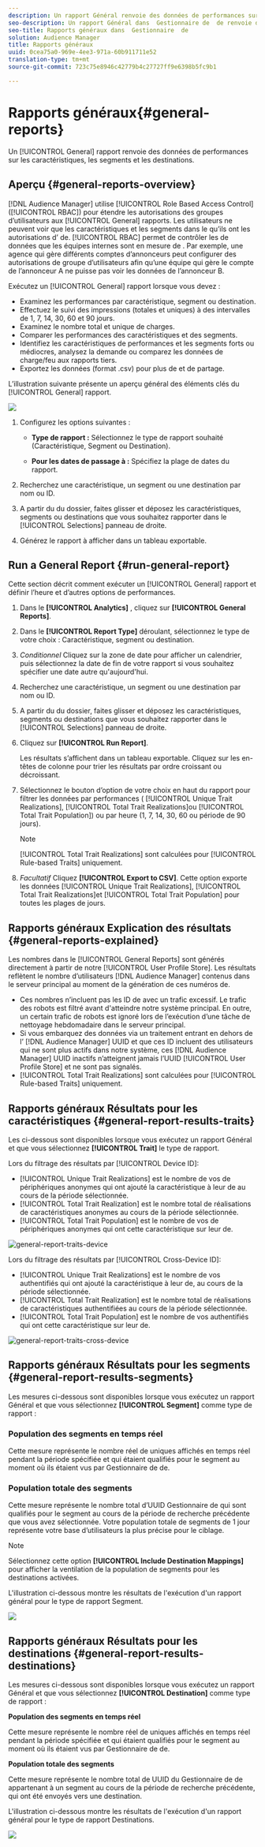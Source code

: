 ```yaml
---
description: Un rapport Général renvoie des données de performances sur les caractéristiques, les segments et les destinations.
seo-description: Un rapport Général dans  Gestionnaire de  de renvoie des données de performances sur les caractéristiques, les segments et les destinations.
seo-title: Rapports généraux dans  Gestionnaire  de
solution: Audience Manager
title: Rapports généraux
uuid: 0cea75a0-969e-4ee3-971a-60b911711e52
translation-type: tm+mt
source-git-commit: 723c75e8946c42779b4c27727ff9e6398b5fc9b1

---
```



# Rapports généraux{#general-reports}

Un [!UICONTROL General] rapport renvoie des données de performances sur les caractéristiques, les segments et les destinations.

## Aperçu {#general-reports-overview}

<!-- 

c_general_reports.xml

 -->

[!DNL Audience Manager] utilise [!UICONTROL Role Based Access Control] ([!UICONTROL RBAC]) pour étendre les autorisations des groupes d’utilisateurs aux [!UICONTROL General] rapports. Les utilisateurs ne peuvent voir que les caractéristiques et les segments dans le  qu’ils ont les autorisations d’ de. [!UICONTROL RBAC] permet de contrôler les  de données que les équipes internes sont en mesure de . Par exemple, une agence qui gère différents comptes d’annonceurs peut configurer des autorisations de groupe d’utilisateurs afin qu’une équipe qui gère le compte de l’annonceur A ne puisse pas voir les données  de l’annonceur B.

Exécutez un [!UICONTROL General] rapport lorsque vous devez :

* Examinez les performances par caractéristique, segment ou destination.
* Effectuez le suivi des impressions (totales et uniques) à des intervalles de 1, 7, 14, 30, 60 et 90 jours.
* Examinez le nombre total et unique de charges.
* Comparer les performances des caractéristiques et des segments.
* Identifiez les caractéristiques de performances et les segments forts ou médiocres, analysez la demande ou comparez les données de charge/feu aux rapports tiers.
* Exportez les données (format .csv) pour  plus de  et de partage.

L’illustration suivante présente un aperçu général des éléments clés du [!UICONTROL General] rapport.

![](assets/general_reports.png)

1. Configurez les options suivantes :

   * **Type de rapport :** Sélectionnez le type de rapport souhaité (Caractéristique, Segment ou Destination).

   * **Pour les dates de passage à :** Spécifiez la plage de dates du rapport.

2. Recherchez une caractéristique, un segment ou une destination par nom ou ID.
3. A partir du  du dossier, faites glisser et déposez les caractéristiques, segments ou destinations que vous souhaitez rapporter dans le [!UICONTROL Selections] panneau de droite.
4. Générez le rapport à afficher dans un tableau exportable.

## Run a General Report {#run-general-report}

Cette section décrit comment exécuter un [!UICONTROL General] rapport et définir l’heure et d’autres options de performances.

<!-- 

t_run_general_report.xml

 -->

1. Dans le **[!UICONTROL Analytics]** , cliquez sur **[!UICONTROL General Reports]**.
1. Dans le  **[!UICONTROL Report Type]** déroulant, sélectionnez le type de votre choix : Caractéristique, segment ou destination.
1. *Conditionnel* Cliquez sur la zone de date pour afficher un calendrier, puis sélectionnez la date de fin de votre rapport si vous souhaitez spécifier une date autre qu&#39;aujourd&#39;hui.
1. Recherchez une caractéristique, un segment ou une destination par nom ou ID.
1. A partir du  du dossier, faites glisser et déposez les caractéristiques, segments ou destinations que vous souhaitez rapporter dans le [!UICONTROL Selections] panneau de droite.
1. Cliquez sur **[!UICONTROL Run Report]**.

   Les résultats s’affichent dans un tableau exportable. Cliquez sur les en-têtes de colonne pour trier les résultats par ordre croissant ou décroissant.
1. Sélectionnez le bouton d’option de votre choix en haut du rapport pour filtrer les données par performances ( [!UICONTROL Unique Trait Realizations], [!UICONTROL Total Trait Realizations]ou [!UICONTROL Total Trait Population]) ou par heure (1, 7, 14, 30, 60 ou période de 90 jours).

   >[!NOTE]
   >
   >[!UICONTROL Total Trait Realizations] sont calculées pour [!UICONTROL Rule-based Traits] uniquement.

1. *Facultatif* Cliquez **[!UICONTROL Export to CSV]**. Cette option exporte les données [!UICONTROL Unique Trait Realizations], [!UICONTROL Total Trait Realizations]et [!UICONTROL Total Trait Population] pour toutes les plages de jours.

## Rapports généraux Explication des résultats {#general-reports-explained}

Les nombres dans le [!UICONTROL General Reports] sont générés directement à partir de notre [!UICONTROL User Profile Store]. Les résultats reflètent le nombre d’utilisateurs [!DNL Audience Manager] contenus dans le serveur principal au moment de la génération de ces numéros de.

* Ces nombres n’incluent pas les ID de avec un trafic excessif. Le trafic des robots est filtré avant d&#39;atteindre notre système principal. En outre, un certain trafic de robots est ignoré lors de l’exécution d’une tâche de nettoyage hebdomadaire dans le serveur principal.
* Si vous embarquez des données via un traitement entrant en dehors de l’ [!DNL Audience Manager] UUID et que ces ID incluent des utilisateurs qui ne sont plus actifs dans notre système, ces [!DNL Audience Manager] UUID inactifs n’atteignent jamais l’UUID [!UICONTROL User Profile Store] et ne sont pas signalés.
* [!UICONTROL Total Trait Realizations] sont calculées pour [!UICONTROL Rule-based Traits] uniquement.

## Rapports généraux Résultats pour les caractéristiques {#general-report-results-traits}

Les  ci-dessous sont disponibles lorsque vous exécutez un rapport Général et que vous sélectionnez **[!UICONTROL Trait]** le type de rapport.

Lors du filtrage des résultats par [!UICONTROL Device ID]:

* [!UICONTROL Unique Trait Realizations] est le nombre de vos de périphériques anonymes qui ont ajouté la caractéristique à leur  de au cours de la période sélectionnée.
* [!UICONTROL Total Trait Realization] est le nombre total de réalisations de caractéristiques anonymes au cours de la période sélectionnée.
* [!UICONTROL Total Trait Population] est le nombre de vos de périphériques anonymes qui ont cette caractéristique sur leur  de.

![general-report-traits-device](assets/general-report-traits-deviceid.png)

Lors du filtrage des résultats par [!UICONTROL Cross-Device ID]:

* [!UICONTROL Unique Trait Realizations] est le nombre de vos authentifiés qui ont ajouté la caractéristique à leur  de, au cours de la période sélectionnée.
* [!UICONTROL Total Trait Realization] est le nombre total de réalisations de caractéristiques authentifiées au cours de la période sélectionnée.
* [!UICONTROL Total Trait Population] est le nombre de vos authentifiés qui ont cette caractéristique sur leur  de.

![general-report-traits-cross-device](assets/general-report-traits-cross-device.png)

<!-- 
### Unique Trait Realizations

This metric represents the unique number of [Audience Manager Unique User IDs (UUID)](../reference/ids-in-aam.md) that qualified for the trait in your selected time range. For example, if a user visited your homepage three times on 10/1, you would see one Unique Trait Realization.

### Total Trait Realizations

This metric represents the total amount of trait fires for the trait in your selected time range. For example, if a user visited your homepage, then navigated to your tech news and your sports news sections, they would appear in the General Report as three total trait realizations, and one unique trait realization.

### Total Trait Population

This metric represents the total amount of Audience Manager UUIDs that are currently qualified for the trait. Use this number to understand the total amount of users you could use for segmentation and targeting. Typically, users remain part of a trait for [120 days](../features/traits/create-onboarded-rule-based-traits.md#set-expiration-interval). For example, a user visiting your homepage three times today and never returning afterwards, would remain as a user in this population every day until 120 days from now. At the 120 day mark, they would be removed from the population. Read our [Trait and Segment Qualification Reference](../features/traits/trait-and-segment-qualification-reference.md) for more examples on the difference between Unique Trait Realizations and Total Trait Population.

The illustration below shows the results of running a general report for the Trait report type. -->
<!-- 
![](assets/general_reports_metrics.png) -->


## Rapports généraux Résultats pour les segments {#general-report-results-segments}

Les mesures ci-dessous sont disponibles lorsque vous exécutez un rapport Général et que vous sélectionnez **[!UICONTROL Segment]** comme type de rapport :

### Population des segments en temps réel

Cette mesure représente le nombre réel de uniques affichés en temps réel pendant la période spécifiée et qui étaient qualifiés pour le segment au moment où ils étaient vus par  Gestionnaire de  de.

### Population totale des segments

Cette mesure représente le nombre total d’UUID  Gestionnaire de  qui sont qualifiés pour le segment au cours de la période de recherche précédente que vous avez sélectionnée. Votre population totale de segments de 1 jour représente votre base d’utilisateurs la plus précise pour le ciblage.

>[!NOTE]
>
>Sélectionnez cette option **[!UICONTROL Include Destination Mappings]** pour afficher la ventilation de la population de segments pour les destinations activées.

L&#39;illustration ci-dessous montre les résultats de l&#39;exécution d&#39;un rapport général pour le type de rapport Segment.

![](assets/general_reports_segment_metrics.png)

## Rapports généraux Résultats pour les destinations {#general-report-results-destinations}

Les mesures ci-dessous sont disponibles lorsque vous exécutez un rapport Général et que vous sélectionnez **[!UICONTROL Destination]** comme type de rapport :

**Population des segments en temps réel**

Cette mesure représente le nombre réel de uniques affichés en temps réel pendant la période spécifiée et qui étaient qualifiés pour le segment au moment où ils étaient vus par  Gestionnaire de  de.

**Population totale des segments**

Cette mesure représente le nombre total de  UUID du Gestionnaire de  de appartenant à un segment au cours de la période de recherche précédente, qui ont été envoyés vers une destination.

L&#39;illustration ci-dessous montre les résultats de l&#39;exécution d&#39;un rapport général pour le type de rapport Destinations.

![](assets/general_reports_destinations.png)
